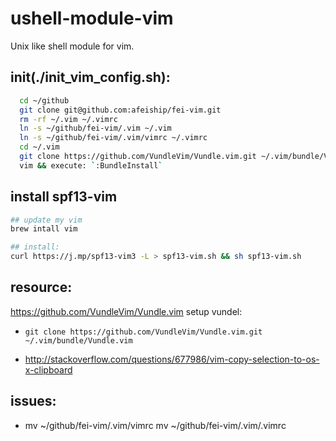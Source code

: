 # ushell-module-vim
Unix like shell module for vim.

## init(./init_vim_config.sh):
```bash
  cd ~/github
  git clone git@github.com:afeiship/fei-vim.git
  rm -rf ~/.vim ~/.vimrc
  ln -s ~/github/fei-vim/.vim ~/.vim
  ln -s ~/github/fei-vim/.vim/vimrc ~/.vimrc
  cd ~/.vim
  git clone https://github.com/VundleVim/Vundle.vim.git ~/.vim/bundle/Vundle.vim
  vim && execute: `:BundleInstall`
```

## install spf13-vim
```bash
## update my vim
brew intall vim

## install:
curl https://j.mp/spf13-vim3 -L > spf13-vim.sh && sh spf13-vim.sh
```

## resource:
https://github.com/VundleVim/Vundle.vim
setup vundel:
  - `git clone https://github.com/VundleVim/Vundle.vim.git ~/.vim/bundle/Vundle.vim`

+ http://stackoverflow.com/questions/677986/vim-copy-selection-to-os-x-clipboard

## issues:
+ mv ~/github/fei-vim/.vim/vimrc mv ~/github/fei-vim/.vim/.vimrc
